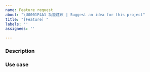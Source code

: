 ```yaml
---
name: Feature request
about: "\U0001F4A1 功能建议 | Suggest an idea for this project"
title: "[Feature] "
labels: ''
assignees: ''

---
```


### Description
<!-- A clear and concise description of what you want. -->
<!-- ↓ 请描述你的需求 -->

### Use case
<!-- In what scenarios do you need this feature? -->
<!-- ↓ 在什么场景下需要此功能？ -->
